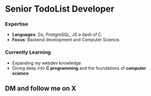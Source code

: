 # Senior TodoList Developer

### Expertise
- **Languages**: Go, PostgreSQL, JS a dash of C.  
- **Focus**: Backend development and Computer Science.  

### Currently Learning
- Expanding my webdev knowledge
- Diving deep into **C programming** and the foundations of **computer science**

## DM and follow me on X   
